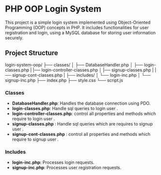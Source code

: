 # PHP OOP Login System

This project is a simple login system implemented using Object-Oriented Programming (OOP) concepts in PHP. It includes functionalities for user registration and login, using a MySQL database for storing user information securely.

## Project Structure

login-system-oop/
├── classes/
│ ├── DatabaseHandler.php
│ ├── login-classes.php
| |── login-controller-classes.php
│ |── signup-classes.php
| |── signup-cont-classes.php
| 
├── includes/
│ └── login-inc.php
│ └── signup-inc.php
├── index.php
├── style.css
└── script.js

### Classes

- **DatabaseHandler.php**: Handles the database connection using PDO.
- **login-classes.php**: Handle sql queries to login user .
- **login-controller-classes.php**: control all properties and methods which require to login user .
- **signup-classes.php** : Handle sql queries which are requires to signup user .
- **signup-cont-classes.php** : control all properties and methods which require to signup user .

### Includes 

- **login-inc.php**: Processes login requests.
- **signup-inc.php**: Processes user registration requests.
